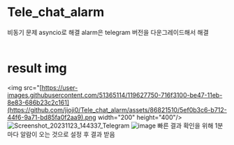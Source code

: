 # Tele_chat_alarm
비동기 문제 asyncio로 해결
alarm은 telegram 버전을 다운그레이드해서 해결
<br><br>

# result img
<img src="[https://user-images.githubusercontent.com/51365114/119627750-716f3100-be47-11eb-8e83-686b23c2c161](https://github.com/jioji0/Tele_chat_alarm/assets/86821510/5ef0b3c6-b712-44f6-9a71-bd85fa0f2aa9).png  width="200" height="400"/>
![Screenshot_20231123_144337_Telegram](https://github.com/jioji0/Tele_chat_alarm/assets/86821510/5ef0b3c6-b712-44f6-9a71-bd85fa0f2aa9)
![image](https://github.com/jioji0/Tele_chat_alarm/assets/86821510/6aba30ca-9b64-4e40-b2c8-dd21e4dcd935)
빠른 결과 확인을 위해 1분마다 알람이 오는 것으로 설정 후 결과 받음
